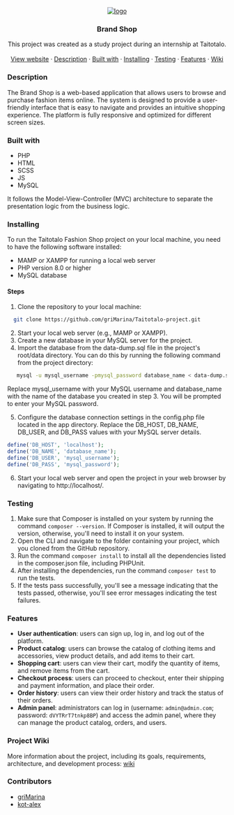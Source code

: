 <div align="center">
  <a href="https://checkmywebsite.online">
   <img src="https://github.com/griMarina/Taitotalo-project/blob/main/public/img/favicon/apple-touch-icon.png" alt="logo">  
  </a>

<h3 align="center">Brand Shop</h3>
  <p align="center">
This project was created as a study project during an internship at Taitotalo.    <br />
    <br />
    <a href=""https://checkmywebsite.online"">View website</a>
    ·
    <a href="#description">Description</a>
    ·
    <a href="#built-with">Built with</a>
    ·
    <a href="#installing">Installing</a>
     ·
    <a href="#testing">Testing</a>
    ·
    <a href="#features">Features</a>
    ·
    <a href="https://github.com/griMarina/Taitotalo-project/wiki">Wiki</a>
  </p>
</div>

### Description

The Brand Shop is a web-based application that allows users to browse and purchase fashion items online. The system is designed to provide a user-friendly interface that is easy to navigate and provides an intuitive shopping experience. The platform is fully responsive and optimized for different screen sizes. 

### Built with 
* PHP
* HTML
* SCSS
* JS
* MySQL

It follows the Model-View-Controller (MVC) architecture to separate the presentation logic from the business logic.

### Installing
To run the Taitotalo Fashion Shop project on your local machine, you need to have the following software installed:

* MAMP or XAMPP for running a local web server
* PHP version 8.0 or higher
* MySQL database

#### Steps
1. Clone the repository to your local machine:
 ```bash
   git clone https://github.com/griMarina/Taitotalo-project.git
   ```
2. Start your local web server (e.g., MAMP or XAMPP).
3. Create a new database in your MySQL server for the project.
4. Import the database from the data-dump.sql file in the project's root/data directory. You can do this by running the following command from the project directory:
```bash
   mysql -u mysql_username -pmysql_password database_name < data-dump.sql
   ```
Replace mysql_username with your MySQL username and database_name with the name of the database you created in step 3. You will be prompted to enter your MySQL password.

5. Configure the database connection settings in the config.php file located in the app directory. Replace the DB_HOST, DB_NAME, DB_USER, and DB_PASS values with your MySQL server details.
```php
define('DB_HOST', 'localhost');
define('DB_NAME', 'database_name');
define('DB_USER', 'mysql_username');
define('DB_PASS', 'mysql_password');
   ```
6. Start your local web server and open the project in your web browser by navigating to http://localhost/.

### Testing
1. Make sure that Composer is installed on your system by running the command ```composer --version```. If Composer is installed, it will output the version, otherwise, you'll need to install it on your system.
2. Open the CLI and navigate to the folder containing your project, which you cloned from the GitHub repository.
3. Run the command ```composer install``` to install all the dependencies listed in the composer.json file, including PHPUnit.
4. After installing the dependencies, run the command ```composer test``` to run the tests.
5. If the tests pass successfully, you'll see a message indicating that the tests passed, otherwise, you'll see error messages indicating the test failures.

### Features
* **User authentication**: users can sign up, log in, and log out of the platform.
* **Product catalog**: users can browse the catalog of clothing items and accessories, view product details, and add items to their cart.
* **Shopping cart**: users can view their cart, modify the quantity of items, and remove items from the cart.
* **Checkout process**: users can proceed to checkout, enter their shipping and payment information, and place their order.
* **Order history**: users can view their order history and track the status of their orders.
* **Admin panel**: administrators can log in (username: `admin@admin.com`; password: `dVYTRrT7tnkp8BP`) and access the admin panel, where they can manage the product catalog, orders, and users.


### Project Wiki
More information about the project, including its goals, requirements, architecture, and development process:  [wiki](https://github.com/griMarina/Taitotalo-project/wiki)

### Contributors
* [griMarina](https://github.com/griMarina)
* [kot-alex](https://github.com/kot-alex)
